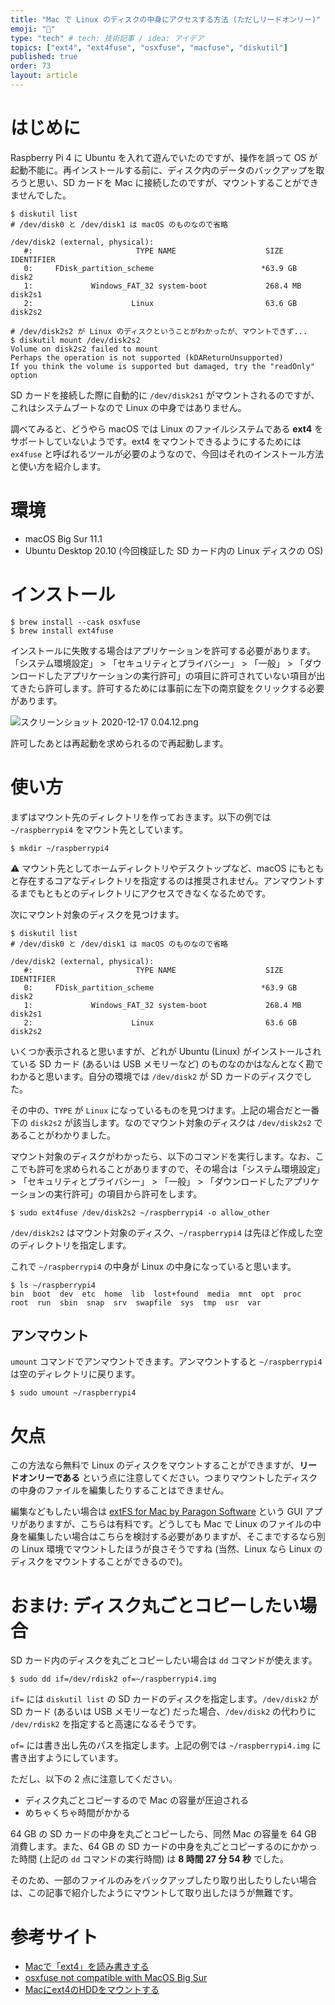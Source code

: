 ```yaml
---
title: "Mac で Linux のディスクの中身にアクセスする方法 (ただしリードオンリー)"
emoji: "🐧"
type: "tech" # tech: 技術記事 / idea: アイデア
topics: ["ext4", "ext4fuse", "osxfuse", "macfuse", "diskutil"]
published: true
order: 73
layout: article
---
```


# はじめに
Raspberry Pi 4 に Ubuntu を入れて遊んでいたのですが、操作を誤って OS が起動不能に。再インストールする前に、ディスク内のデータのバックアップを取ろうと思い、SD カードを Mac に接続したのですが、マウントすることができませんでした。

```shell
$ diskutil list
# /dev/disk0 と /dev/disk1 は macOS のものなので省略

/dev/disk2 (external, physical):
   #:                       TYPE NAME                    SIZE       IDENTIFIER
   0:     FDisk_partition_scheme                        *63.9 GB    disk2
   1:             Windows_FAT_32 ⁨system-boot⁩             268.4 MB   disk2s1
   2:                      Linux ⁨⁩                        63.6 GB    disk2s2

# /dev/disk2s2 が Linux のディスクということがわかったが、マウントできず...
$ diskutil mount /dev/disk2s2
Volume on disk2s2 failed to mount
Perhaps the operation is not supported (kDAReturnUnsupported)
If you think the volume is supported but damaged, try the "readOnly" option
```

SD カードを接続した際に自動的に `/dev/disk2s1` がマウントされるのですが、これはシステムブートなので Linux の中身ではありません。

調べてみると、どうやら macOS では Linux のファイルシステムである **ext4** をサポートしていないようです。ext4 をマウントできるようにするためには `ex4fuse` と呼ばれるツールが必要のようなので、今回はそれのインストール方法と使い方を紹介します。

# 環境
- macOS Big Sur 11.1
- Ubuntu Desktop 20.10 (今回検証した SD カード内の Linux ディスクの OS)

# インストール
```shell
$ brew install --cask osxfuse
$ brew install ext4fuse
```

インストールに失敗する場合はアプリケーションを許可する必要があります。「システム環境設定」 > 「セキュリティとプライバシー」 > 「一般」 > 「ダウンロードしたアプリケーションの実行許可」の項目に許可されていない項目が出てきたら許可します。許可するためには事前に左下の南京錠をクリックする必要があります。

![スクリーンショット 2020-12-17 0.04.12.png](https://qiita-image-store.s3.ap-northeast-1.amazonaws.com/0/113895/feb5adbe-89a7-c4c2-e059-bca5a988709c.png)

許可したあとは再起動を求められるので再起動します。

# 使い方
まずはマウント先のディレクトリを作っておきます。以下の例では `~/raspberrypi4` をマウント先としています。

```shell
$ mkdir ~/raspberrypi4
```

:warning: マウント先としてホームディレクトリやデスクトップなど、macOS にもともと存在するコアなディレクトリを指定するのは推奨されません。アンマウントするまでもともとのディレクトリにアクセスできなくなるためです。

次にマウント対象のディスクを見つけます。

```shell
$ diskutil list
# /dev/disk0 と /dev/disk1 は macOS のものなので省略

/dev/disk2 (external, physical):
   #:                       TYPE NAME                    SIZE       IDENTIFIER
   0:     FDisk_partition_scheme                        *63.9 GB    disk2
   1:             Windows_FAT_32 ⁨system-boot⁩             268.4 MB   disk2s1
   2:                      Linux ⁨⁩                        63.6 GB    disk2s2
```

いくつか表示されると思いますが、どれが Ubuntu (Linux) がインストールされている SD カード (あるいは USB メモリーなど) のものなのかはなんとなく勘でわかると思います。自分の環境では `/dev/disk2` が SD カードのディスクでした。

その中の、`TYPE` が `Linux` になっているものを見つけます。上記の場合だと一番下の `disk2s2` が該当します。なのでマウント対象のディスクは `/dev/disk2s2` であることがわかりました。

マウント対象のディスクがわかったら、以下のコマンドを実行します。なお、ここでも許可を求められることがありますので、その場合は「システム環境設定」 > 「セキュリティとプライバシー」 > 「一般」 > 「ダウンロードしたアプリケーションの実行許可」の項目から許可をします。

```shell
$ sudo ext4fuse /dev/disk2s2 ~/raspberrypi4 -o allow_other
```

`/dev/disk2s2` はマウント対象のディスク、`~/raspberrypi4` は先ほど作成した空のディレクトリを指定します。

これで `~/raspberrypi4` の中身が Linux の中身になっていると思います。

```shell
$ ls ~/raspberrypi4
bin  boot  dev  etc  home  lib  lost+found  media  mnt  opt  proc  root  run  sbin  snap  srv  swapfile  sys  tmp  usr  var
```

## アンマウント
`umount` コマンドでアンマウントできます。アンマウントすると `~/raspberrypi4` は空のディレクトリに戻ります。

```shell
$ sudo umount ~/raspberrypi4
```

# 欠点
この方法なら無料で Linux のディスクをマウントすることができますが、**リードオンリーである** という点に注意してください。つまりマウントしたディスクの中身のファイルを編集したりすることはできません。

編集などもしたい場合は [extFS for Mac by Paragon Software](https://www.paragon-software.com/jp/home/extfs-mac/) という GUI アプリがありますが、こちらは有料です。どうしても Mac で Linux のファイルの中身を編集したい場合はこちらを検討する必要がありますが、そこまでするなら別の Linux 環境でマウントしたほうが良さそうですね (当然、Linux なら Linux のディスクをマウントすることができるので)。

# おまけ: ディスク丸ごとコピーしたい場合
SD カード内のディスクを丸ごとコピーしたい場合は `dd` コマンドが使えます。

```shell
$ sudo dd if=/dev/rdisk2 of=~/raspberrypi4.img
```

`if=` には `diskutil list` の SD カードのディスクを指定します。`/dev/disk2` が SD カード (あるいは USB メモリーなど) だった場合、`/dev/disk2` の代わりに `/dev/rdisk2` を指定すると高速になるそうです。

`of=` には書き出し先のパスを指定します。上記の例では `~/raspberrypi4.img` に書き出すようにしています。

ただし、以下の 2 点に注意してください。

- ディスク丸ごとコピーするので Mac の容量が圧迫される
- めちゃくちゃ時間がかかる

64 GB の SD カードの中身を丸ごとコピーしたら、同然 Mac の容量を 64 GB 消費します。また、64 GB の SD カードの中身を丸ごとコピーするのにかかった時間 (上記の `dd` コマンドの実行時間) は **8 時間 27 分 54 秒** でした。

そのため、一部のファイルのみをバックアップしたり取り出したりしたい場合は、この記事で紹介したようにマウントして取り出したほうが無難です。

# 参考サイト
- [Macで「ext4」を読み書きする](https://news.mynavi.jp/article/osxhack-244/)
- [osxfuse not compatible with MacOS Big Sur](https://github.com/osxfuse/osxfuse/issues/705)
- [Macにext4のHDDをマウントする](https://qiita.com/sameyasu/items/bc937fc70f536ef84ee7)

